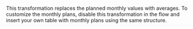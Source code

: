 This transformation replaces the planned monthly values with averages. To customize the monthly plans, disable this transformation in the flow and insert your own table with monthly plans using the same structure.